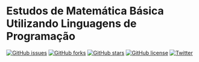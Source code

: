 # Estudos de Matemática Básica Utilizando Linguagens de Programação


[![GitHub issues](https://img.shields.io/github/issues/GustavoAdolfo/matematica)](https://github.com/GustavoAdolfo/matematica/issues)
[![GitHub forks](https://img.shields.io/github/forks/GustavoAdolfo/matematica)](https://github.com/GustavoAdolfo/matematica/network)
[![GitHub stars](https://img.shields.io/github/stars/GustavoAdolfo/matematica)](https://github.com/GustavoAdolfo/matematica/stargazers)
[![GitHub license](https://img.shields.io/github/license/GustavoAdolfo/matematica)](https://github.com/GustavoAdolfo/matematica/blob/develop/LICENSE)
[![Twitter](https://img.shields.io/twitter/url?style=social&url=https%3A%2F%2Ftwitter.com%2FGu57av0Ad01f0)](https://twitter.com/intent/tweet?text=Wow:&url=https%3A%2F%2Fgithub.com%2FGustavoAdolfo%2Fmatematica)
